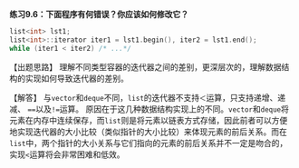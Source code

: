 **练习9.6：下面程序有何错误？你应该如何修改它？**

```cpp
list<int> lst1;
list<int>::iterator iter1 = lst1.begin(), iter2 = lst1.end();
while (iter1 < iter2) /* ...*/
```

【出题思路】
理解不同类型容器的迭代器之间的差别，更深层次的，理解数据结构的实现如何导致迭代器的差别。 

【解答】
与`vector`和`deque`不同，`list`的迭代器不支持`＜`运算，只支持递增、递减、 `==`以及`!=`运算。
原因在于这几种数据结构实现上的不同。`vector`和`deque`将元素在内存中连续保存，而`list`则是将元素以链表方式存储，因此前者可以方便地实现迭代器的大小比较（类似指针的大小比较）来体现元素的前后关系。而在`list`中，两个指针的大小关系与它们指向的元素的前后关系并不一定是吻合的，实现`<`运算将会非常困难和低效。
